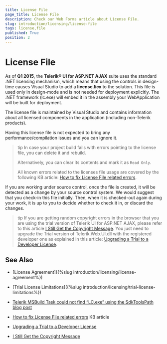 ```yaml
---
title: License File
page_title: License File
description: Check our Web Forms article about License File.
slug: introduction/licensing/license-file
tags: license,file
published: True
position: 2
---
```


# License File



As of **Q1 2015**, the **Telerik® UI for ASP.NET AJAX** suite	uses the standard .NET licensing mechanism, which means that using the controls in design-time	causes Visual Studio to add a **license.licx** to the solution.	This file is used only in design-mode and is not needed for deployment explicitly. The .NET framework (lc.exe) will	embed it in the assembly your WebApplication will be built for deployment.

The license file is maintained by Visual Studio and contains information about all licensed components in the application (including non-Telerik products).

Having this license file is not expected to bring any performance/compilation issues and you can ignore it.

>tip In case your project build fails with errors pointing to the license file, you can delete it and rebuild. 
>
>Alternatively, you can clear its contents and mark it as `Read Only`.
>
>All known errors related to the licenses file usage are covered by the following KB article: [How to fix License File related errors](https://www.telerik.com/support/kb/aspnet-ajax/details/how-to-fix-license-file-related-errors).


If you are working under source control, once the file is created, it will be detected as a change by your source control system.	We would suggest that you check-in this file initially. Then, when it is checked-out again during your work,	it is up to you to decide whether to check it in, or discard the changes.

>tip If you are getting random copyright errors in the browser that you are using the trial version of Telerik UI for ASP.NET AJAX, please refer to this article [I Still Get the Copyright Message](https://docs.telerik.com/devtools/aspnet-ajax/installation/upgrading-instructions/upgrading-a-trial-to-a-developer-license-or-to-a-newer-version#i-still-get-the-copyright-message). You just need to upgrade the Trial version of Telerik.Web.UI.dll with the registered developer one as explained in this article: [Upgrading a Trial to a Developer License](https://docs.telerik.com/devtools/aspnet-ajax/installation/upgrading-instructions/upgrading-a-trial-to-a-developer-license-or-to-a-newer-version#upgrade-from-trial-to-licensed-version-of-telerik-ui-for-aspnet-ajax).

## See Also

 * [License Agreement]({%slug introduction/licensing/license-agreement%})

 * [Trial License Limitations]({%slug introduction/licensing/trial-license-limitations%})

 * [Telerik MSBuild Task could not find “LC.exe” using the SdkToolsPath blog post](http://www.msigman.com/telerik-msbuild-task-find-lc-exe-sdktoolspath/)
 
 * [How to fix License File related errors](https://www.telerik.com/support/kb/aspnet-ajax/details/how-to-fix-license-file-related-errors) KB article
 
 * [Upgrading a Trial to a Developer License](https://docs.telerik.com/devtools/aspnet-ajax/installation/upgrading-instructions/upgrading-a-trial-to-a-developer-license-or-to-a-newer-version#upgrade-from-trial-to-licensed-version-of-telerik-ui-for-aspnet-ajax)
 
 * [I Still Get the Copyright Message](https://docs.telerik.com/devtools/aspnet-ajax/installation/upgrading-instructions/upgrading-a-trial-to-a-developer-license-or-to-a-newer-version#i-still-get-the-copyright-message)

